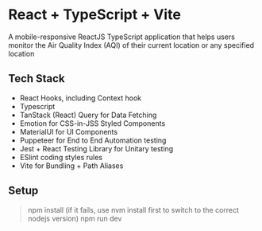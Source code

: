 # React + TypeScript + Vite

A mobile-responsive ReactJS TypeScript application that helps users monitor the Air Quality Index (AQI) of their current location or any specified location

## Tech Stack

- React Hooks, including Context hook
- Typescript
- TanStack (React) Query for Data Fetching
- Emotion for CSS-in-JSS Styled Components
- MaterialUI for UI Components
- Puppeteer for End to End Automation testing
- Jest + React Testing Library for Unitary testing
- ESlint coding styles rules
- Vite for Bundling + Path Aliases

## Setup

> npm install (if it fails, use nvm install first to switch to the correct nodejs version)
> npm run dev
